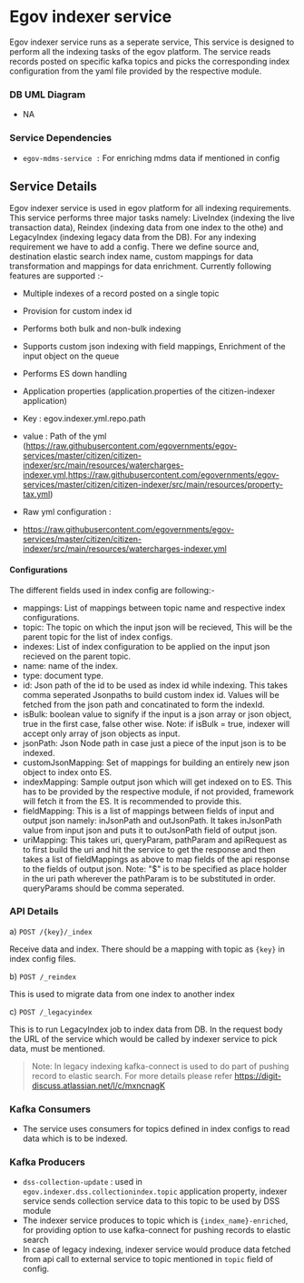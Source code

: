 # Egov indexer service

<p>Egov indexer service runs as a seperate service, This service is designed to perform all the indexing tasks of the egov platform. The service reads records posted on specific kafka topics and picks the corresponding index configuration from the yaml file provided by the respective module. </p>

### DB UML Diagram

- NA

### Service Dependencies

- ```egov-mdms-service :``` For enriching mdms data if mentioned in config

## Service Details

Egov indexer service is used in egov platform for all indexing requirements. This service performs three major tasks namely: LiveIndex (indexing the live transaction data), Reindex (indexing data from one index to the othe) and LegacyIndex (indexing legacy data from the DB). For any indexing requirement we have to add a config. There we define source and, destination elastic search index name, custom mappings for data transformation and mappings for data enrichment. Currently following features are supported :-
- Multiple indexes of a record posted on a single topic
- Provision for custom index id
- Performs both bulk and non-bulk indexing
- Supports custom json indexing with field mappings, Enrichment of the input object on the queue
- Performs ES down handling

- Application properties (application.properties of the citizen-indexer application)
- Key : egov.indexer.yml.repo.path
- value : Path of the yml (https://raw.githubusercontent.com/egovernments/egov-services/master/citizen/citizen-indexer/src/main/resources/watercharges-indexer.yml,https://raw.githubusercontent.com/egovernments/egov-services/master/citizen/citizen-indexer/src/main/resources/property-tax.yml)

- Raw yml configuration :
- https://raw.githubusercontent.com/egovernments/egov-services/master/citizen/citizen-indexer/src/main/resources/watercharges-indexer.yml

#### Configurations
The different fields used in index config are following:-
- mappings: List of mappings between topic name and respective index configurations.
- topic: The topic on which the input json will be recieved, This will be the parent topic for the list of index configs.
- indexes: List of index configuration to be applied on the input json recieved on the parent topic.
- name: name of the index.
- type: document type.
- id: Json path of the id to be used as index id while indexing. This takes comma seperated Jsonpaths to build custom index id. Values will be fetched from the json path and concatinated to form the indexId.
- isBulk: boolean value to signify if the input is a json array or json object, true in the first case, false other wise. Note: if isBulk = true, indexer will accept only array of json objects as input.
- jsonPath: Json Node path in case just a piece of the input json is to be indexed.
- customJsonMapping: Set of mappings for building an entirely new json object to index onto ES.
- indexMapping: Sample output json which will get indexed on to ES. This has to be provided by the respective module, if not provided, framework will fetch it from the ES. It is recommended to provide this.
- fieldMapping: This is a list of mappings between fields of input and output json namely: inJsonPath and outJsonPath. It takes inJsonPath value from input json and puts it to outJsonPath field of output json.
- uriMapping: This takes uri, queryParam, pathParam and apiRequest as to first build the uri and hit the service to get the response and then takes a list of fieldMappings as above to map fields of the api response to the fields of output json. Note: "$" is to be specified as place holder in the uri path wherever the pathParam is to be substituted in order. queryParams should be comma seperated.


### API Details


a) `POST /{key}/_index`

Receive data and index. There should be a mapping with topic as `{key}` in index config files.

b) `POST /_reindex`

This is used to migrate data from one index to another index

c) `POST /_legacyindex`

This is to run LegacyIndex job to index data from DB. In the request body the URL of the service which would be called by indexer service to pick data, must be mentioned.

> Note: In legacy indexing kafka-connect is used to do part of pushing record to elastic search. For more details please refer https://digit-discuss.atlassian.net/l/c/mxncnagK

### Kafka Consumers
- The service uses consumers for topics defined in index configs to read data which is to be indexed.

### Kafka Producers
- ```dss-collection-update``` : used in ```egov.indexer.dss.collectionindex.topic``` application property, indexer service sends collection service data to this topic to be used by DSS module
- The indexer service produces to topic which is `{index_name}-enriched`, for providing option to use kafka-connect for pushing records to elastic search
- In case of legacy indexing, indexer service would produce data fetched from api call to external service to topic mentioned in `topic` field of config.
